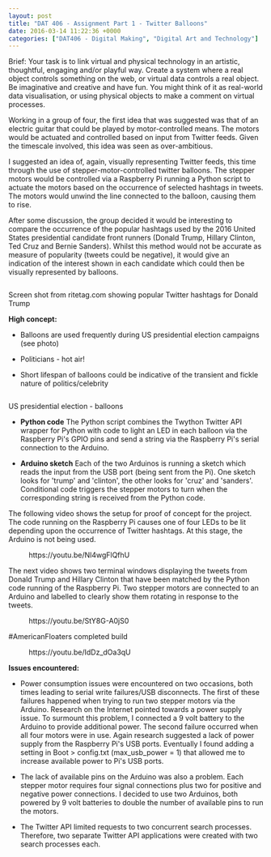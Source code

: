 ```yaml
---
layout: post
title: "DAT 406 - Assignment Part 1 - Twitter Balloons"
date: 2016-03-14 11:22:36 +0000
categories: ["DAT406 - Digital Making", "Digital Art and Technology"]
---
```


Brief: Your task is to link virtual and physical technology in an artistic, thoughtful, engaging and/or playful way. Create a system where a real object controls something on the web, or virtual data controls a real object. Be imaginative and creative and have fun. You might think of it as real-world data visualisation, or using physical objects to make a comment on virtual processes.

Working in a group of four, the first idea that was suggested was that of an electric guitar that could be played by motor-controlled means. The motors would be actuated and controlled based on input from Twitter feeds. Given the timescale involved, this idea was seen as over-ambitious.

I suggested an idea of, again, visually representing Twitter feeds, this time through the use of stepper-motor-controlled twitter balloons. The stepper motors would be controlled via a Raspberry Pi running a Python script to actuate the motors based on the occurrence of selected hashtags in tweets. The motors would unwind the line connected to the balloon, causing them to rise.

After some discussion, the group decided it would be interesting to compare the occurrence of the popular hashtags used by the 2016 United States presidential candidate front runners (Donald Trump, Hillary Clinton, Ted Cruz and Bernie Sanders). Whilst this method would not be accurate as measure of popularity (tweets could be negative), it would give an indication of the interest shown in each candidate which could then be visually represented by balloons.

<figure class="wp-block-image size-medium"><a href="{{ site.baseurl }}/wp-content/uploads/2023/05/Rite-Tag-Donald-Trump.jpg"><img src="https://www.circleseven.co.uk/wp-content/uploads/2023/05/Rite-Tag-Donald-Trump-300x266.jpg" alt="" class="wp-image-629"/></a></figure>

Screen shot from ritetag.com showing popular Twitter hashtags for Donald Trump

**High concept:**

- Balloons are used frequently during US presidential election campaigns (see photo)

- Politicians - hot air!

- Short lifespan of balloons could be indicative of the transient and fickle nature of politics/celebrity

<figure class="wp-block-image size-medium"><a href="{{ site.baseurl }}/wp-content/uploads/2023/05/87818129_151022626.jpg"><img src="https://www.circleseven.co.uk/wp-content/uploads/2023/05/87818129_151022626-300x169.jpg" alt="" class="wp-image-630"/></a></figure>

US presidential election - balloons

- **Python code** The Python script combines the Twython Twitter API wrapper for Python with code to light an LED in each balloon via the Raspberry Pi's GPIO pins and send a string via the Raspberry Pi's serial connection to the Arduino.

- **Arduino sketch** Each of the two Arduinos is running a sketch which reads the input from the USB port (being sent from the Pi). One sketch looks for 'trump' and 'clinton', the other looks for 'cruz' and 'sanders'. Conditional code triggers the stepper motors to turn when the corresponding string is received from the Python code.

The following video shows the setup for proof of concept for the project. The code running on the Raspberry Pi causes one of four LEDs to be lit depending upon the occurrence of Twitter hashtags. At this stage, the Arduino is not being used.

<figure class="wp-block-embed is-type-video is-provider-youtube wp-block-embed-youtube wp-embed-aspect-16-9 wp-has-aspect-ratio"><div class="wp-block-embed__wrapper">
https://youtu.be/Nl4wgFlQfhU
</div></figure>

The next video shows two terminal windows displaying&nbsp;the tweets from Donald Trump and Hillary Clinton that have been matched by the Python code running of the Raspberry Pi. Two stepper motors are connected to an Arduino and labelled to clearly show them rotating in response to the tweets.

<figure class="wp-block-embed is-type-video is-provider-youtube wp-block-embed-youtube wp-embed-aspect-16-9 wp-has-aspect-ratio"><div class="wp-block-embed__wrapper">
https://youtu.be/StY8G-A0jS0
</div></figure>

#AmericanFloaters completed build

<figure class="wp-block-embed is-type-video is-provider-youtube wp-block-embed-youtube wp-embed-aspect-16-9 wp-has-aspect-ratio"><div class="wp-block-embed__wrapper">
https://youtu.be/IdDz_dOa3qU
</div></figure>

**Issues encountered:**

- Power consumption issues were encountered on two occasions, both times leading to serial write failures/USB disconnects. The first of these failures happened when trying to run two stepper motors via the Arduino. Research on the Internet pointed towards a power supply issue. To surmount this problem, I connected a 9 volt battery to the Arduino to provide additional power. The second failure occurred when all four motors were in use. Again research suggested a lack of power supply from the Raspberry Pi's USB ports. Eventually I found adding a setting in Boot &gt; config.txt (max_usb_power = 1) that allowed me to increase available power to Pi's USB ports.

- The lack of available pins on the Arduino was also a problem. Each stepper motor requires four signal connections plus two for positive and negative power connections. I decided to use two Arduinos, both powered by 9 volt batteries to double the number of available pins to run the motors.

- The Twitter API&nbsp;limited requests to two concurrent search processes. Therefore, two separate Twitter API applications were created with two search processes each.

